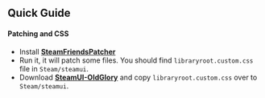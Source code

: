 ## Quick Guide

#### Patching and CSS

- Install [**SteamFriendsPatcher**](https://github.com/PhantomGamers/SteamFriendsPatcher/releases)
- Run it, it will patch some files. You should find `libraryroot.custom.css` file in `Steam/steamui`.
- Download [**SteamUI-OldGlory**](https://github.com/Jonius7/SteamUI-OldGlory/releases) and copy `libraryroot.custom.css` over to `Steam/steamui`.